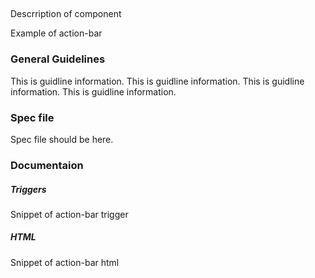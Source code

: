 ## <Action Bar>

Descrription of component

Example of action-bar

### General Guidelines

This is guidline information.
This is guidline information.
This is guidline information.
This is guidline information.

### Spec file

Spec file should be here.

### Documentaion

##### Triggers

Snippet of action-bar trigger

##### HTML

Snippet of action-bar html

